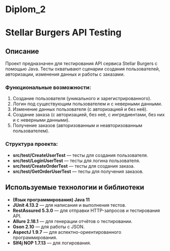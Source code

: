 # Diplom_2
# Stellar Burgers API Testing

## Описание

Проект предназначен для тестирования API сервиса Stellar Burgers с помощью Java. Тесты охватывают сценарии создания пользователей, авторизации, изменения данных и работы с заказами.

### Функциональные возможности:
1. Создание пользователя (уникального и зарегистрированного).
2. Логин под существующим пользователем и с неверными данными.
3. Изменение данных пользователя (с авторизацией и без неё).
4. Создание заказа (с авторизацией, без неё, с ингредиентами, без них и с неверными данными).
5. Получение заказов (авторизованным и неавторизованным пользователем).

### Структура проекта:

- **src/test/CreateUserTest** — тесты для создания пользователя.
- **src/test/LoginUserTest** — тесты для логина пользователя.
- **src/test/CreateOrderTest** — тесты для создания заказа.
- **src/test/GetOrderUserTest** — тесты для получения заказов.

## Используемые технологии и библиотеки

- **(Язык программирования) Java 11**
- **JUnit 4.13.2** — для написания и выполнения тестов.
- **RestAssured 5.3.0** — для отправки HTTP-запросов и тестирования API.
- **Allure 2.18.1** — для генерации отчётов о тестировании.
- **Gson 2.10** — для работы с JSON.
- **AspectJ 1.9.7** — для аспектно-ориентированного программирования.
- **Slf4j NOP 1.7.13** — для логирования.